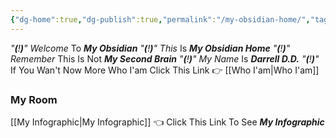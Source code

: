 ```yaml
---
{"dg-home":true,"dg-publish":true,"permalink":"/my-obsidian-home/","tags":"gardenEntry","dgPassFrontmatter":true}
---
```



*"**(**!**)**"*    *Welcome* To ***My Obsidian*** 
*"**(**!**)**"*    *This* Is ***My Obsidian Home***
*"**(**!**)**"*    *Remember* This Is Not ***My Second Brain***
*"**(**!**)**"*    *My Name* Is ***Darrell D.D.*** 
*"**(**!**)**"*    If You Wan't Now More Who I'am Click This Link 👉 [[Who I'am\|Who I'am]]

### My Room
[[My Infographic\|My Infographic]] 👈 Click This Link To See ***My Infographic*** 
